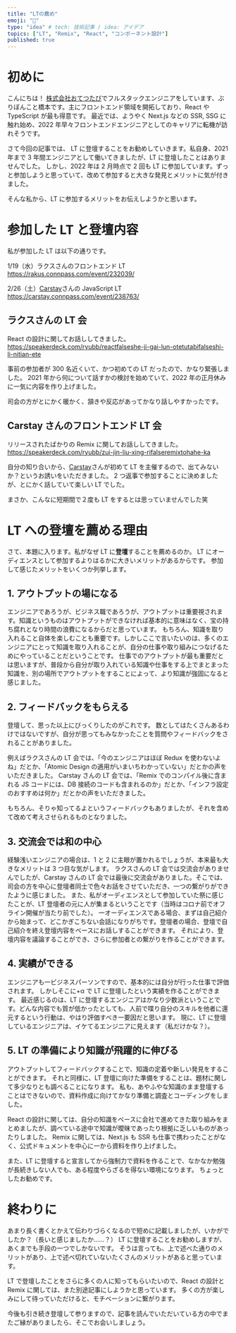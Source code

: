 ```yaml
---
title: "LTの薦め"
emoji: "👋"
type: "idea" # tech: 技術記事 / idea: アイデア
topics: ["LT", "Remix", "React", "コンポーネント設計"]
published: true
---
```


# 初めに

こんにちは！
[株式会社おてつたび](https://otetsutabi.com/?utm_source=zenn&utm_medium=social&utm_campaign=tech_blog&utm_content=hashimoto)でフルスタックエンジニアをしています、ぶりぼんこと橋本です。主にフロントエンド領域を開拓しており、React や TypeScript が最も得意です。
最近では、ようやく Next.js などの SSR, SSG に触れ始め、2022 年早々フロントエンドエンジニアとしてのキャリアに転機が訪れそうです。

さて今回の記事では、 LT に登壇することをお勧めしていきます。私自身、2021 年まで 3 年間エンジニアとして働いてきましたが、LT に登壇したことはありませんでした。
しかし、2022 年は 2 月時点で 2 回も LT に参加しています。ずっと参加しようと思っていて、改めて参加すると大きな発見とメリットに気が付きました。

そんな私から、LT に参加するメリットをお伝えしようかと思います。

# 参加した LT と登壇内容

私が参加した LT は以下の通りです。

1/19（水）ラクスさんのフロントエンド LT
https://rakus.connpass.com/event/232039/

2/26（土）[Carstay](https://carstay.jp/ja)さんの JavaScript LT
https://carstay.connpass.com/event/238763/

## ラクスさんの LT 会

React の設計に関してお話ししてきました。
https://speakerdeck.com/ryubb/reactfalseshe-ji-gai-lun-otetutabifalseshi-li-nitian-ete

事前の参加者が 300 名近くいて、かつ初めての LT だったので、かなり緊張しました。
2021 年から何について話すかの検討を始めていて、2022 年の正月休みに一気に内容を作り上げました。

司会の方がとにかく暖かく、頷きや反応があってかなり話しやすかったです。

## Carstay さんのフロントエンド LT 会

リリースされたばかりの Remix に関してお話ししてきました。
https://speakerdeck.com/ryubb/zui-jin-liu-xing-rifalseremixtohahe-ka

自分の知り合いから、[Carstay](https://carstay.jp/ja)さんが初めて LT を主催するので、出てみないか？というお誘いをいただきました。
2 つ返事で参加することに決めましたが、とにかく話していて楽しい LT でした。

まさか、こんなに短期間で２度も LT をするとは思っていませんでした笑

# LT への登壇を薦める理由

さて、本題に入ります。私がなぜ LT に**登壇**することを薦めるのか。
LT にオーディエンスとして参加するよりはるかに大きいメリットがあるからです。
参加して感じたメリットをいくつか列挙します。

## 1. アウトプットの場になる

エンジニアであろうが、ビジネス職であろうが、アウトプットは重要視されます。知識というものはアウトプットができなければ基本的に意味はなく、宝の持ち腐れとなり時間の浪費になるからだと思っています。
もちろん、知識を取り入れること自体を楽しむことも重要です。しかしここで言いたいのは、多くのエンジニアにとって知識を取り入れることが、自分の仕事や取り組みにつなげるためにやっていることだということです。
仕事でのアウトプットが最も重要だとは思いますが、普段から自分が取り入れている知識や仕事をする上でまとまった知識を、別の場所でアウトプットをすることによって、より知識が強固になると感じました。

## 2. フィードバックをもらえる

登壇して、思った以上にびっくりしたのがこれです。
数としてはたくさんあるわけではないですが、自分が思ってもみなかったことを質問やフィードバックをされることがありました。

例えばラクスさんの LT 会では、「今のエンジニアはほぼ Redux を使わないよね」だとか、「Atomic Design の適用がいまいちわかっていない」だとかの声をいただきました。
Carstay さんの LT 会では、「Remix でのコンパイル後に含まれる JS コードには、DB 接続のコードも含まれるのか」だとか、「インフラ設定のおすすめは何か」だとかの声をいただきました。

もちろん、そりゃ知ってるよというフィードバックもありましたが、それを含めて改めて考えさせられるものとなりました。

## 3. 交流会では和の中心

経験浅いエンジニアの場合は、1 と 2 に主眼が置かれるでしょうが、本来最も大きなメリットは 3 つ目な気がします。
ラクスさんの LT 会では交流会がありませんでしたが、Carstay さんの LT 会では最後に交流会がありました。そこでは、司会の方を中心に登壇者同士で色々お話をさせていただき、一つの繋がりができたように感じました。
また、私がオーディエンスとして参加していた祭に感じたことが、LT 登壇者の元に人が集まるということです（当時はコロナ前でオフライン開催が当たり前でした）。
一オーディエンスである場合、まずは自己紹介から始まって、どこかぎこちない会話になりがちです。登壇者の場合、登壇で自己紹介を終え登壇内容をベースにお話しすることができます。
それにより、登壇内容を議論することができ、さらに参加者との繋がりを作ることができます。

## 4. 実績ができる

エンジニアも一ビジネスパーソンですので、基本的には自分が行った仕事で評価されます。
しかしそこに+α で LT に登壇したという実績を作ることができます。
最近感じるのは、LT に登壇するエンジニアはかなり少数派ということです。どんな内容でも質が低かったとしても、人前で喋り自分のスキルを他者に還元するという行動は、やはり評価すべき一要因だと思います。
現に、LT に登壇しているエンジニアは、イケてるエンジニアに見えます（私だけかな？）。

## 5. LT の準備により知識が飛躍的に伸びる

アウトプットしてフィードバックすることで、知識の定着や新しい発見をすることができます。
それと同様に、LT 登壇に向けた準備をすることは、題材に関して多少なりとも調べることになります。
私も、あやふやな知識のまま登壇することはできないので、資料作成に向けてかなり準備と調査とコーディングをしました。

React の設計に関しては、自分の知識をベースに会社で進めてきた取り組みをまとめましたが、調べている途中で知識が曖昧であったり根拠に乏しいものがあったりしました。
Remix に関しては、Next.js も SSR も仕事で携わったことがなく、公式ドキュメントを中心に一から資料を作り上げました。

また、LT に登壇すると宣言してから強制力で資料を作ることで、なかなか勉強が長続きしない人でも、ある程度やらざるを得ない環境になります。
ちょっとしたお勧めです。

# 終わりに

あまり長く書くとかえて伝わりづらくなるので短めに記載しましたが、いかがでしたか？（長いと感じましたか……？）
LT に登壇することをお勧めしますが、あくまでも手段の一つでしかないです。
そうは言っても、上で述べた通りのメリットがあり、上で述べ切れていないたくさんのメリットがあると思っています。

LT で登壇したことをさらに多くの人に知ってもらいたいので、React の設計と Remix に関しては、また別途記事にしようかと思っています。
多くの方が楽しみにして待っていただけると、モチベーションに繋がります。

今後も引き続き登壇して参りますので、記事を読んでいただいている方の中でまたご縁がありましたら、そこでお会いしましょう。
